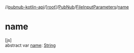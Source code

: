 //[pubnub-kotlin-api](../../../../index.md)/[[root]](../../index.md)/[PubNub](../index.md)/[FileInputParameters](index.md)/[name](name.md)

# name

[js]\
abstract var [name](name.md): [String](https://kotlinlang.org/api/latest/jvm/stdlib/kotlin/-string/index.html)
